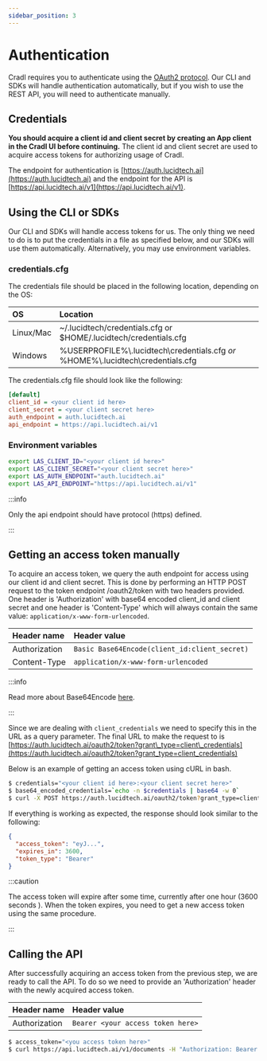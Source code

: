 ```yaml
---
sidebar_position: 3
---
```


# Authentication

Cradl requires you to authenticate using the [OAuth2 protocol](https://tools.ietf.org/html/rfc6749). Our CLI and SDKs will handle authentication automatically, but if you wish to use the REST API, you will need to authenticate manually.

## Credentials

**You should acquire a client id and client secret by creating an App client in the Cradl UI before continuing.** The client id and client secret are used to acquire access tokens for authorizing usage of Cradl.

The endpoint for authentication is [https://auth.lucidtech.ai](https://auth.lucidtech.ai) and the endpoint for the API is [https://api.lucidtech.ai/v1](https://api.lucidtech.ai/v1).

## Using the CLI or SDKs

Our CLI and SDKs will handle access tokens for us. The only thing we need to do is to put the credentials in a file as specified below, and our SDKs will use them automatically. Alternatively, you may use environment variables.

### credentials.cfg

The credentials file should be placed in the following location, depending on the OS:

| OS | Location |
| :--- | :--- |
| Linux/Mac | ~/.lucidtech/credentials.cfg or $HOME/.lucidtech/credentials.cfg |
| Windows | %USERPROFILE%\\.lucidtech\credentials.cfg _or_ %HOME%\\.lucidtech\credentials.cfg |

The credentials.cfg file should look like the following:

```ini
[default]
client_id = <your client id here>
client_secret = <your client secret here>
auth_endpoint = auth.lucidtech.ai
api_endpoint = https://api.lucidtech.ai/v1
```

### Environment variables

```bash
export LAS_CLIENT_ID="<your client id here>"
export LAS_CLIENT_SECRET="<your client secret here>"
export LAS_AUTH_ENDPOINT="auth.lucidtech.ai"
export LAS_API_ENDPOINT="https://api.lucidtech.ai/v1"
```

:::info

Only the api endpoint should have protocol (https) defined.

:::

## Getting an access token manually

To acquire an access token, we query the auth endpoint for access using our client id and client secret. This is done by performing an HTTP POST request to the token endpoint /oauth2/token with two headers provided. One header is 'Authorization' with base64 encoded client\_id and client secret and one header is 'Content-Type' which will always contain the same value: `application/x-www-form-urlencoded`.

| Header name | Header value |
| :--- | :--- |
| Authorization | `Basic Base64Encode(client_id:client_secret)` |
| Content-Type | `application/x-www-form-urlencoded` |

:::info

Read more about Base64Encode [here](https://en.wikipedia.org/wiki/Basic_access_authentication#Client_side).

:::

Since we are dealing with `client_credentials` we need to specify this in the URL as a query parameter. The final URL to make the request to is [https://auth.lucidtech.ai/oauth2/token?grant\_type=client\_credentials](https://auth.lucidtech.ai/oauth2/token?grant_type=client_credentials)

Below is an example of getting an access token using cURL in bash.

```bash
$ credentials="<your client id here>:<your client secret here>"
$ base64_encoded_credentials=`echo -n $credentials | base64 -w 0`
$ curl -X POST https://auth.lucidtech.ai/oauth2/token?grant_type=client_credentials -H "Content-Type: application/x-www-form-urlencoded" -H "Authorization: Basic $base64_encoded_credentials"
```

If everything is working as expected, the response should look similar to the following:

```json
{
  "access_token": "eyJ...",
  "expires_in": 3600,
  "token_type": "Bearer"
}
```

:::caution

The access token will expire after some time, currently after one hour \(3600 seconds \). When the token expires, you need to get a new access token using the same procedure.

:::

## Calling the API

After successfully acquiring an access token from the previous step, we are ready to call the API. To do so we need to provide an 'Authorization' header with the newly acquired access token.

| Header name | Header value |
| :--- | :--- |
| Authorization | `Bearer <your access token here>` |

```bash
$ access_token="<you access token here>"
$ curl https://api.lucidtech.ai/v1/documents -H "Authorization: Bearer $access_token"
```

